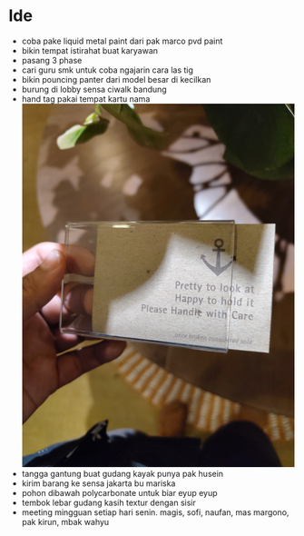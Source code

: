 # Ide

- coba pake liquid metal paint dari pak marco pvd paint
- bikin tempat istirahat buat karyawan
- pasang 3 phase
- cari guru smk untuk coba ngajarin cara las tig
- bikin pouncing panter dari model besar di kecilkan
- burung di lobby sensa ciwalk bandung
- hand tag pakai tempat kartu nama ![haaha](./89dbbc67d6712359cd9759ebbb5470bb.jpg)
- tangga gantung buat gudang kayak punya pak husein
- kirim barang ke sensa jakarta bu mariska
- pohon dibawah polycarbonate untuk biar eyup eyup
- tembok lebar gudang kasih textur dengan sisir
- meeting mingguan setiap hari senin. magis, sofi, naufan, mas margono, pak kirun, mbak wahyu

